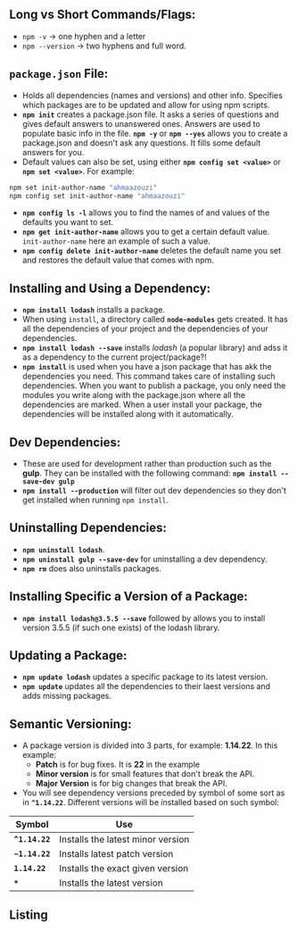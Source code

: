 ## Long vs Short Commands/Flags:
- `npm -v` -> one hyphen and a letter
- `npm --version` -> two hyphens and full word.

## `package.json` File:
- Holds all dependencies (names and versions) and other info. Specifies which packages are to be updated and allow for using npm scripts.
- **`npm init`** creates a package.json file. It asks a series of questions and gives default answers to unanswered ones. Answers are used to populate basic info in the file.
**`npm -y`** or **`npm --yes`** allows you to create a package.json and doesn't ask any questions. It fills some default answers for you.
- Default values can also be set, using either **`npm config set <value>`** or **`npm set <value>`**. For example:
```sh
npm set init-author-name "ahmaazouzi" 
npm config set init-author-name "ahmaazouzi" 
```
- **`npm config ls -l`** allows you to find the names of and values of the defaults you want to set.
- **`npm get init-author-name`** allows you to get a certain default value. `init-author-name` here an example of such a value.
- **`npm config delete init-author-name`** deletes the default name you set and restores the default value that comes with npm.

## Installing and Using a Dependency:
- **`npm install lodash`** installs a package.
- When using `install`, a directory called **`node-modules`** gets created. It has all the dependencies of your project and the dependencies of your dependencies.
- **`npm install lodash --save`** installs *lodash* (a popular library) and adss it as a dependency to the current project/package?!
- **`npm install`** is used when you have a json package that has akk the dependencies you need. This command takes care of installing such dependencies. When you want to publish a package, you only need the modules you write along with the package.json where all the dependencies are marked. When a user install your package, the dependencies will be installed along with it automatically.

## Dev Dependencies:
- These are used for development rather than production such as the **gulp**. They can be installed with the following command:
**`npm install --save-dev gulp`**
- **`npm install --production`** will filter out dev dependencies so they don't get installed when running `npm install`.

## Uninstalling Dependencies:
- **`npm uninstall lodash`**.
- **`npm uninstall gulp --save-dev`** for uninstalling a dev dependency.
- **`npm rm`** does also uninstalls packages.

## Installing Specific a Version of a Package:
- **`npm install lodash@3.5.5 --save`** followed by
allows you to install version 3.5.5 (if such one exists) of the lodash library.

## Updating a Package:
- **`npm update lodash`** updates a specific package to its latest version.
- **`npm update`** updates all the dependencies to their laest versions and adds missing packages.

## Semantic Versioning:
- A package version is divided into 3 parts, for example: **1.14.22**. In this example:
	+ **Patch** is for bug fixes. It is **22** in the example
	+ **Minor version** is for small features that don't break the API.
	+ **Major Version** is for big changes that break the API.
- You will see dependency versions preceded by symbol of some sort as in **`^1.14.22`**. Different versions will be installed based on such symbol:

| Symbol | Use |
| --- | --- |
| **`^1.14.22`** | Installs the latest minor version 
| **`~1.14.22`** | Installs latest patch version
| **`1.14.22`** | Installs the exact given version
| **`*`** | Installs the latest version

## Listing 



